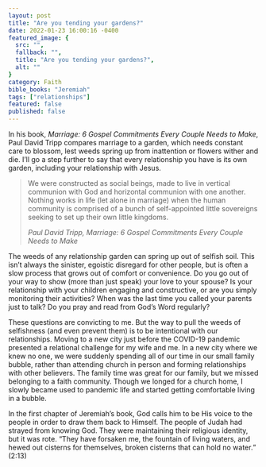 ```yaml
---
layout: post
title: "Are you tending your gardens?"
date: 2022-01-23 16:00:16 -0400
featured_image: {
  src: "",
  fallback: "",
  title: "Are you tending your gardens?",
  alt: ""
}
category: Faith
bible_books: "Jeremiah"
tags: ["relationships"]
featured: false
published: false
---
```


In his book, *Marriage: 6 Gospel Commitments Every Couple Needs to Make*, Paul David Tripp compares marriage to a garden, which needs constant care to blossom, lest weeds spring up from inattention or flowers wither and die. I’ll go a step further to say that every relationship you have is its own garden, including your relationship with Jesus.

> We were constructed as social beings, made to live in vertical communion with God and horizontal communion with one another. Nothing works in life (let alone in marriage) when the human community is comprised of a bunch of self-appointed little sovereigns seeking to set up their own little kingdoms.
>
> <cite>Paul David Tripp, Marriage: 6 Gospel Commitments Every Couple Needs to Make</cite>

The weeds of any relationship garden can spring up out of selfish soil. This isn’t always the sinister, egoistic disregard for other people, but is often a slow process that grows out of comfort or convenience. Do you go out of your way to show (more than just speak) your love to your spouse? Is your relationship with your children engaging and constructive, or are you simply monitoring their activities? When was the last time you called your parents just to talk? Do you pray and read from God’s Word regularly?

These questions are convicting to me. But the way to pull the weeds of selfishness (and even prevent them) is to be intentional with our relationships. Moving to a new city just before the COVID-19 pandemic presented a relational challenge for my wife and me. In a new city where we knew no one, we were suddenly spending all of our time in our small family bubble, rather than attending church in person and forming relationships with other believers. The family time was great for our family, but we missed belonging to a faith community. Though we longed for a church home, I slowly became used to pandemic life and started getting comfortable living in a bubble.

In the first chapter of Jeremiah’s book, God calls him to be His voice to the people in order to draw them back to Himself. The people of Judah had strayed from knowing God. They were maintaining their religious identity, but it was rote. <q>They have forsaken me, the fountain of living waters, and hewed out cisterns for themselves, broken cisterns that can hold no water.</q> (2:13)